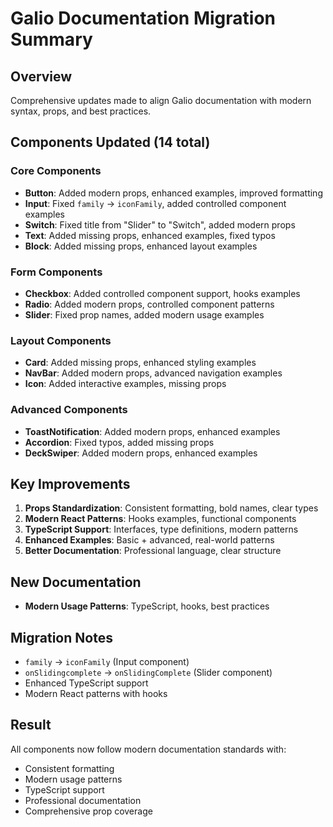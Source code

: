 # Galio Documentation Migration Summary

## Overview
Comprehensive updates made to align Galio documentation with modern syntax, props, and best practices.

## Components Updated (14 total)

### Core Components
- **Button**: Added modern props, enhanced examples, improved formatting
- **Input**: Fixed `family` → `iconFamily`, added controlled component examples
- **Switch**: Fixed title from "Slider" to "Switch", added modern props
- **Text**: Added missing props, enhanced examples, fixed typos
- **Block**: Added missing props, enhanced layout examples

### Form Components
- **Checkbox**: Added controlled component support, hooks examples
- **Radio**: Added modern props, controlled component patterns
- **Slider**: Fixed prop names, added modern usage examples

### Layout Components
- **Card**: Added missing props, enhanced styling examples
- **NavBar**: Added modern props, advanced navigation examples
- **Icon**: Added interactive examples, missing props

### Advanced Components
- **ToastNotification**: Added modern props, enhanced examples
- **Accordion**: Fixed typos, added missing props
- **DeckSwiper**: Added modern props, enhanced examples

## Key Improvements

1. **Props Standardization**: Consistent formatting, bold names, clear types
2. **Modern React Patterns**: Hooks examples, functional components
3. **TypeScript Support**: Interfaces, type definitions, modern patterns
4. **Enhanced Examples**: Basic + advanced, real-world patterns
5. **Better Documentation**: Professional language, clear structure

## New Documentation
- **Modern Usage Patterns**: TypeScript, hooks, best practices

## Migration Notes
- `family` → `iconFamily` (Input component)
- `onSlidingcomplete` → `onSlidingComplete` (Slider component)
- Enhanced TypeScript support
- Modern React patterns with hooks

## Result
All components now follow modern documentation standards with:
- Consistent formatting
- Modern usage patterns
- TypeScript support
- Professional documentation
- Comprehensive prop coverage
